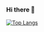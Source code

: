 ### Hi there 👋

[![Top Langs](https://github-readme-stats.vercel.app/api/top-langs/?username=xhRl2988)](https://github.com/anuraghazra/github-readme-stats)
